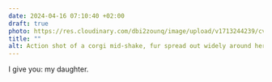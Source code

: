 ```yaml
---
date: 2024-04-16 07:10:40 +02:00
draft: true
photo: https://res.cloudinary.com/dbi2zounq/image/upload/v1713244239/cvpwywtsnpiouuyvqxae.jpg
title: ""
alt: Action shot of a corgi mid-shake, fur spread out widely around her body, and a face that looks like it's caught in a hurricane.
---
```


I give you: my daughter.
